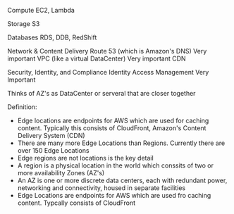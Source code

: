 Compute
EC2, Lambda

Storage
S3

Databases
RDS, DDB, RedShift

Network & Content Delivery
Route 53 (which is Amazon's DNS) Very important
VPC (like a virtual DataCenter) Very important
CDN

Security, Identity, and Compliance
Identity Access Management Very Important

Thinks of AZ's as DataCenter or serveral that are closer together

Definition:
* Edge locations are endpoints for AWS which are used for caching content. Typically this consists of CloudFront, Amazon's Content Delivery System (CDN)
* There are many more Edge Locations than Regions. Currently there are over 150 Edge Locations 
* Edge regions are not locations is the key detail
* A region is a physical location in the world which conssits of two or more availability Zones (AZ's)
* An AZ is one or more discrete data centers, each with redundant power, networking and connectivity, housed in separate facilities
* Edge Locations are endpoints for AWS which are used fro caching content. Typcally consists of CloudFront
